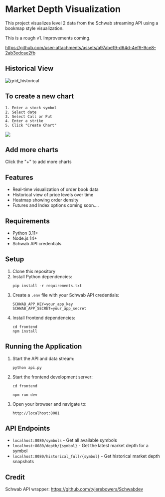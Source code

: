 # Market Depth Visualization

This project visualizes level 2 data from the Schwab streaming API using a bookmap style visualization.

This is a rough v1. Improvements coming.

https://github.com/user-attachments/assets/a97abe19-d64d-4ef9-9ce8-2ab3edcae2fb

## Historical View
![grid_historical](https://github.com/user-attachments/assets/5ef78eb2-4c98-4749-9bc5-b271b75a0d9b)


## To create a new chart
```
1. Enter a stock symbol
2. Select date
3. Select Call or Put
4. Enter a strike 
5. Click "Create Chart"
```

![](https://github.com/user-attachments/assets/eaf79313-131c-4cf4-ac24-fd23c6a65cb0)

## Add more charts
Click the "+" to add more charts

## Features

- Real-time visualization of order book data
- Historical view of price levels over time
- Heatmap showing order density
- Futures and Index options coming soon....

## Requirements

- Python 3.11+
- Node.js 14+
- Schwab API credentials

## Setup

1. Clone this repository
2. Install Python dependencies:
   ```
   pip install -r requirements.txt
   ```
3. Create a `.env` file with your Schwab API credentials:
   ```
   SCHWAB_APP_KEY=your_app_key
   SCHWAB_APP_SECRET=your_app_secret
   ```
4. Install frontend dependencies:
   ```
   cd frontend
   npm install
   ```

## Running the Application

1. Start the API and data stream:
   ```
   python api.py
   ```

3. Start the frontend development server:
   ```
   cd frontend
   
   npm run dev
   ```

4. Open your browser and navigate to:
   ```
   http://localhost:8081
   ```

## API Endpoints

- `localhost:8080/symbols` - Get all available symbols
- `localhost:8080/depth/{symbol}` - Get the latest market depth for a symbol
- `localhost:8080/historical_full/{symbol}` - Get historical market depth snapshots 

## Credit
Schwab API wrapper: https://github.com/tylerebowers/Schwabdev